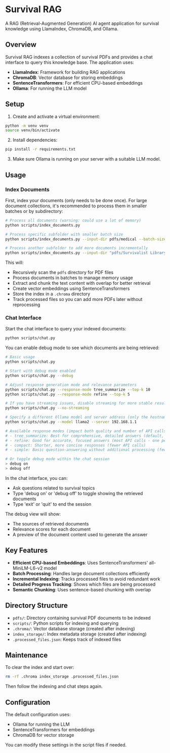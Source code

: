 # Survival RAG

A RAG (Retrieval-Augmented Generation) AI agent application for survival knowledge using LlamaIndex, ChromaDB, and Ollama.

## Overview

Survival RAG indexes a collection of survival PDFs and provides a chat interface to query this knowledge base. The application uses:

- **LlamaIndex**: Framework for building RAG applications
- **ChromaDB**: Vector database for storing embeddings
- **SentenceTransformers**: For efficient CPU-based embeddings
- **Ollama**: For running the LLM model

## Setup

1. Create and activate a virtual environment:

```bash
python -m venv venv
source venv/bin/activate
```

2. Install dependencies:

```bash
pip install -r requirements.txt
```

3. Make sure Ollama is running on your server with a suitable LLM model.

## Usage

### Index Documents

First, index your documents (only needs to be done once). For large document collections, it's recommended to process them in smaller batches or by subdirectory:

```bash
# Process all documents (warning: could use a lot of memory)
python scripts/index_documents.py

# Process specific subfolder with smaller batch size 
python scripts/index_documents.py --input-dir pdfs/medical --batch-size 2

# Process another subfolder to add more documents incrementally
python scripts/index_documents.py --input-dir "pdfs/Survivalist Library ( Categorized )/01) General Survival" --batch-size 2
```

This will:
- Recursively scan the `pdfs` directory for PDF files
- Process documents in batches to manage memory usage
- Extract and chunk the text content with overlap for better retrieval
- Create vector embeddings using SentenceTransformers
- Store the index in a `.chroma` directory
- Track processed files so you can add more PDFs later without reprocessing

### Chat Interface

Start the chat interface to query your indexed documents:

```bash
python scripts/chat.py
```

You can enable debug mode to see which documents are being retrieved:

```bash
# Basic usage
python scripts/chat.py

# Start with debug mode enabled
python scripts/chat.py --debug

# Adjust response generation mode and relevance parameters
python scripts/chat.py --response-mode tree_summarize --top-k 10
python scripts/chat.py --response-mode refine --top-k 5

# If you have streaming issues, disable streaming for more stable results
python scripts/chat.py --no-streaming

# Specify a different Ollama model and server address (only the hostname/IP without protocol or port)
python scripts/chat.py --model llama2 --server 192.168.1.1

# Available response modes (impact both quality and number of API calls):
# - tree_summarize: Best for comprehensive, detailed answers (default, moderate API calls)
# - refine: Good for accurate, focused answers (most API calls - one per document)
# - compact: Shorter, more concise responses (fewer API calls)
# - simple: Basic question-answering without additional processing (fewest API calls)

# Or toggle debug mode within the chat session
> debug on
> debug off
```

In the chat interface, you can:
- Ask questions related to survival topics
- Type 'debug on' or 'debug off' to toggle showing the retrieved documents
- Type 'exit' or 'quit' to end the session

The debug view will show:
- The sources of retrieved documents
- Relevance scores for each document
- A preview of the document content used to generate the answer

## Key Features

- **Efficient CPU-based Embeddings**: Uses SentenceTransformers' all-MiniLM-L6-v2 model
- **Batch Processing**: Handles large document collections efficiently
- **Incremental Indexing**: Tracks processed files to avoid redundant work
- **Detailed Progress Tracking**: Shows which files are being processed
- **Semantic Chunking**: Uses sentence-based chunking with overlap

## Directory Structure

- `pdfs/`: Directory containing survival PDF documents to be indexed
- `scripts/`: Python scripts for indexing and querying
- `.chroma/`: Vector database storage (created after indexing)
- `index_storage/`: Index metadata storage (created after indexing)
- `.processed_files.json`: Keeps track of indexed files

## Maintenance

To clear the index and start over:
```bash
rm -rf .chroma index_storage .processed_files.json
```

Then follow the indexing and chat steps again.

## Configuration

The default configuration uses:
- Ollama for running the LLM
- SentenceTransformers for embeddings
- ChromaDB for vector storage

You can modify these settings in the script files if needed.